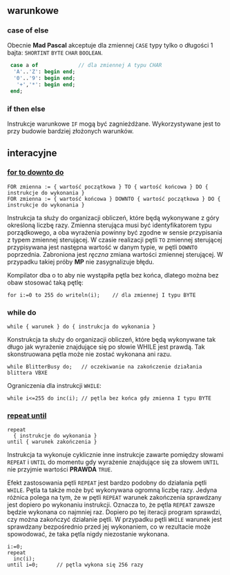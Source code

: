 #

## warunkowe

### case of else

Obecnie **Mad Pascal** akceptuje dla zmiennej `CASE` typy tylko o długości 1 bajta: `SHORTINT` `BYTE` `CHAR` `BOOLEAN`.

```pascal
 case a of             // dla zmiennej A typu CHAR
  'A'..'Z': begin end;
  '0'..'9': begin end;
   '+','*': begin end;
 end;
```

### if then else

Instrukcje warunkowe `IF` mogą być zagnieżdżane. Wykorzystywane jest to przy budowie bardziej złożonych warunków.

## interacyjne

### [for to downto do](https://www.freepascal.org/docs-html/ref/refsu57.html)

    FOR zmienna := { wartość początkowa } TO { wartość końcowa } DO { instrukcje do wykonania }
    FOR zmienna := { wartość końcowa } DOWNTO { wartość początkowa } DO { instrukcje do wykonania }

Instrukcja ta służy do organizacji obliczeń, które będą wykonywane z góry określoną liczbę razy. Zmienna sterująca musi być identyfikatorem typu porządkowego, a oba wyrażenia powinny być zgodne w sensie przypisania z typem zmiennej sterującej. W czasie realizacji pętli `TO` zmiennej sterującej przypisywana jest następna wartość w danym typie, w pętli `DOWNTO` poprzednia. Zabroniona jest *ręczna* zmiana wartości zmiennej sterującej. W przypadku takiej próby **MP** nie zasygnalizuje błędu.

Kompilator dba o to aby nie wystąpiła pętla bez końca, dlatego można bez obaw stosować taką pętlę:

    for i:=0 to 255 do writeln(i);    // dla zmiennej I typu BYTE

### while do

    while { warunek } do { instrukcja do wykonania }

Konstrukcja ta służy do organizacji obliczeń, które będą wykonywane tak długo jak wyrażenie znajdujące się po słowie WHILE jest prawdą. Tak skonstruowana pętla może nie zostać wykonana ani razu.

    while BlitterBusy do;   // oczekiwanie na zakończenie działania blittera VBXE

Ograniczenia dla instrukcji `WHILE`:

    while i<=255 do inc(i); // pętla bez końca gdy zmienna I typu BYTE

### [repeat until](https://www.freepascal.org/docs-html/ref/refsu59.html)

    repeat
      { instrukcje do wykonania }
    until { warunek zakończenia }

Instrukcja ta wykonuje cyklicznie inne instrukcje zawarte pomiędzy słowami `REPEAT` i `UNTIL` do momentu gdy wyrażenie znajdujące się za słowem `UNTIL` nie przyjmie wartości **PRAWDA** `TRUE`.

Efekt zastosowania pętli `REPEAT` jest bardzo podobny do działania pętli `WHILE`. Pętla ta także może być wykonywana ogromną liczbę razy. Jedyna różnica polega na tym, że w pętli `REPEAT` warunek zakończenia sprawdzany jest dopiero po wykonaniu instrukcji. Oznacza to, że pętla `REPEAT` zawsze będzie wykonana co najmniej raz. Dopiero po tej iteracji program sprawdzi, czy można zakończyć działanie pętli. W przypadku pętli `WHILE` warunek jest sprawdzany bezpośrednio przed jej wykonaniem, co w rezultacie może spowodować, że taka pętla nigdy niezostanie wykonana.

    i:=0;
    repeat
      inc(i);
    until i=0;      // pętla wykona się 256 razy

